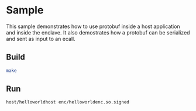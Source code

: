# Sample
This sample demonstrates how to use protobuf inside a host application and inside the enclave. It also demostrates how a protobuf can be serialized and sent as input to an ecall.
## Build
```bash
make
```

## Run
```bash
host/helloworldhost enc/helloworldenc.so.signed
```
